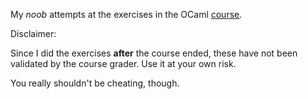 My *noob* attempts at the exercises in the OCaml [course](https://www.france-universite-numerique-mooc.fr/courses/parisdiderot/56002/session01/about).

Disclaimer:

Since I did the exercises **after** the course ended, these have not been validated by the course grader. Use it at your own risk. 

You really shouldn't be cheating, though.
